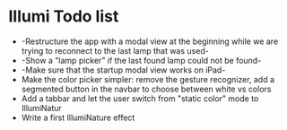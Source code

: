# Illumi Todo list


* -Restructure the app with a modal view at the beginning while we are trying to
reconnect to the last lamp that was used-
* -Show a "lamp picker" if the last found lamp could not be found-
* -Make sure that the startup modal view works on iPad-
* Make the color picker simpler: remove the gesture recognizer, add a segmented
button in the navbar to choose between white vs colors
* Add a tabbar and let the user switch from "static color" mode to IllumiNatur
* Write a first IllumiNature effect
